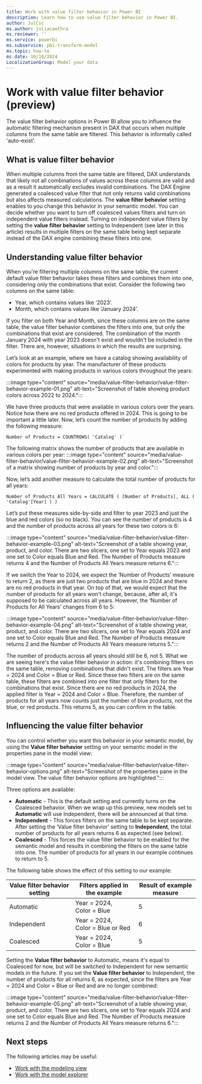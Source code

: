 ```yaml
---
title: Work with value filter behavior in Power BI
description: Learn how to use value filter behavior in Power BI.
author: JulCsc
ms.author: juliacawthra
ms.reviewer: ''
ms.service: powerbi
ms.subservice: pbi-transform-model
ms.topic: how-to
ms.date: 10/10/2024
LocalizationGroup: Model your data
---
```

# Work with value filter behavior (preview)

The value filter behavior options in Power BI allow you to influence the automatic filtering mechanism present in DAX that occurs when multiple columns from the same table are filtered. This behavior is informally called 'auto-exist'.

## What is value filter behavior
When multiple columns from the same table are filtered, DAX understands that likely not all combinations of values across these columns are valid and as a result it automatically excludes invalid combinations. The DAX Engine generated a coalesced value filter that not only returns valid combinations but also affects measured calculations. The **value filter behavior** setting enables to you change this behavior in your semantic model. You can decide whether you want to turn off coalesced values filters and turn on independent value filters instead. Turning on independent value filters by setting the **value filter behavior** setting to Independent (see later in this article) results in multiple filters on the same table being kept separate instead of the DAX engine combining these filters into one.

## Understanding value filter behavior
When you're filtering multiple columns on the same table, the current default value filter behavior takes these filters and combines them into one, considering only the combinations that exist. Consider the following two columns on the same table:

-	Year, which contains values like ‘2023’.
-	Month, which contains values like ‘January 2024’.

If you filter on both Year and Month, since these columns are on the same table, the value filter behavior combines the filters into one, but only the combinations that exist are considered. The combination of the month January 2024 with year 2023 doesn't exist and wouldn't be included in the filter. There are, however, situations in which the results are surprising.

Let’s look at an example, where we have a catalog showing availability of colors for products by year. The manufacturer of these products experimented with making products in various colors throughout the years:

:::image type="content" source="media/value-filter-behavior/value-filter-behavior-example-01.png" alt-text="Screenshot of table showing product colors across 2022 to 2024.":::

We have three products that were available in various colors over the years. Notice how there are no red products offered in 2024. This is going to be important a little later.
Now, let’s count the number of products by adding the following measure:

```dax
Number of Products = COUNTROWS( 'Catalog' )`
```

The following matrix shows the number of products that are available in various colors per year:
:::image type="content" source="media/value-filter-behavior/value-filter-behavior-example-02.png" alt-text="Screenshot of a matrix showing number of products by year and color.":::
  
Now, let’s add another measure to calculate the total number of products for all years:
```dax
Number of Products All Years = CALCULATE ( [Number of Products], ALL ( 'Catalog'[Year] ) )
```

Let’s put these measures side-by-side and filter to year 2023 and just the blue and red colors (so no black). You can see the number of products is 4 and the number of products across all years for these two colors is 6:

:::image type="content" source="media/value-filter-behavior/value-filter-behavior-example-03.png" alt-text="Screenshot of a table showing year, product, and color. There are two slicers, one set to Year equals 2023 and one set to Color equals Blue and Red. The Number of Products measure returns 4 and the Number of Products All Years measure returns 6.":::

If we switch the Year to 2024, we expect the ‘Number of Products’ measure to return 2, as there are just two products that are blue in 2024 and there are no red products in that year. 
On top of that, we would expect that the number of products for all years won't change, because, after all, it's supposed to be calculated across all years. However, the ‘Number of Products for All Years’ changes from 6 to 5:

:::image type="content" source="media/value-filter-behavior/value-filter-behavior-example-04.png" alt-text="Screenshot of a table showing year, product, and color. There are two slicers, one set to Year equals 2024 and one set to Color equals Blue and Red. The Number of Products measure returns 2 and the Number of Products All Years measure returns 5.":::

The number of products across all years should still be 6, not 5. What we are seeing here's the value filter behavior in action: it's combining filters on the same table, removing combinations that didn't exist. The filters are Year = 2024 and Color = Blue or Red. Since these two filters are on the same table, these filters are combined into one filter that only filters for the combinations that exist. Since there are no red products in 2024, the applied filter is Year = 2024 and Color = Blue.
Therefore, the number of products for all years now counts just the number of blue products, not the blue, or red products. This returns 5, as you can confirm in the table.

## Influencing the value filter behavior 
You can control whether you want this behavior in your semantic model, by using the **Value filter behavior** setting on your semantic model in the properties pane in the model view:

:::image type="content" source="media/value-filter-behavior/value-filter-behavior-options.png" alt-text="Screenshot of the properties pane in the model view. The value filter behavior options are highlighted.":::

Three options are available:
- **Automatic** - This is the default setting and currently turns on the Coalesced behavior. When we wrap up this preview, new models set to **Automatic** will use Independent, there will be announced at that time.
- **Independent** - This forces filters on the same table to be kept separate. After setting the ‘Value filter behavior’ setting to **Independent**, the total number of products for all years returns 6 as expected (see below).
- **Coalesced** - This forces the value filter behavior to be enabled for the semantic model and results in combining the filters on the same table into one. The number of products for all years in our example continues to return to 5.

The following table shows the effect of this setting to our example:

| Value filter behavior setting | Filters applied in the example | Result of example measure |
| --- | --- | --- |
|Automatic|Year = 2024,<br/>Color = Blue|5|
|Independent|Year = 2024,<br/>Color = Blue or Red|6|
|Coalesced|Year = 2024,<br/>Color = Blue|5|

Setting the **Value filter behavior** to Automatic, means it's equal to Coalesced for now, but will be switched to Independent for new semantic models in the future.
If you set the **Value filter behavior** to Independent, the number of products for all returns 6, as expected, since the filters are Year = 2024 and Color = Blue or Red and are no longer combined:

:::image type="content" source="media/value-filter-behavior/value-filter-behavior-example-05.png" alt-text="Screenshot of a table showing year, product, and color. There are two slicers, one set to Year equals 2024 and one set to Color equals Blue and Red. The Number of Products measure returns 2 and the Number of Products All Years measure returns 6.":::
 
## Next steps

The following articles may be useful: 

* [Work with the modeling view](desktop-modeling-view.md)
* [Work with the model explorer](model-explorer.md)
